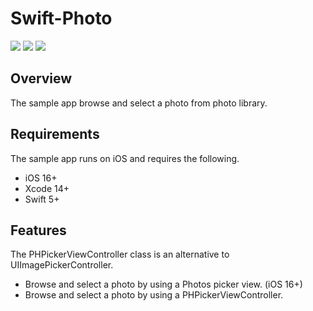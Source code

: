 # Swift-Photo
<p align="left">
<a href="https://developer.apple.com/swift"><img src="https://img.shields.io/badge/language-Swift%205-F05138?logo=swift"></a>
<a href="https://developer.apple.com/swiftui"><img src="https://img.shields.io/badge/framework-SwiftUI-blue"></a>
<a href="https://developer.apple.com/ios"><img src="https://img.shields.io/badge/target-iOS%2016%2B-blue"></a>
</p>

## Overview
The sample app browse and select a photo from photo library.

## Requirements
The sample app runs on iOS and requires the following.
- iOS 16+
- Xcode 14+
- Swift 5+

## Features
The PHPickerViewController class is an alternative to UIImagePickerController. 

- Browse and select a photo by using a Photos picker view. (iOS 16+)
- Browse and select a photo by using a PHPickerViewController. 
